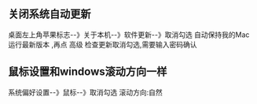 ## 关闭系统自动更新
桌面左上角苹果标志--》关于本机--》软件更新--》取消勾选 自动保持我的Mac运行最新版本 ,再点 高级 检查更新取消勾选,需要输入密码确认
## 鼠标设置和windows滚动方向一样
系统偏好设置--》鼠标--》取消勾选 滚动方向:自然
